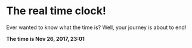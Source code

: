 # The real time clock!

Ever wanted to know what the time is? Well, your journey is about to end!

**The time is Nov 26, 2017, 23:01**